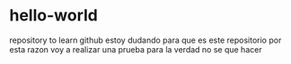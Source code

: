# hello-world
repository to learn github
estoy dudando para que es este repositorio por esta razon voy a realizar una prueba para
la verdad no se que hacer
